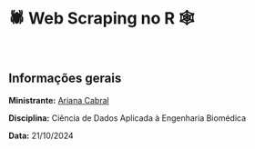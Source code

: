 # 🕷 Web Scraping no R 🕸

<br>

## Informações gerais

**Ministrante:** [Ariana Cabral]([https://beamilz.com/about/](https://github.com/arianacabral/))

**Disciplina:** Ciência de Dados Aplicada à Engenharia Biomédica

**Data:** 21/10/2024
